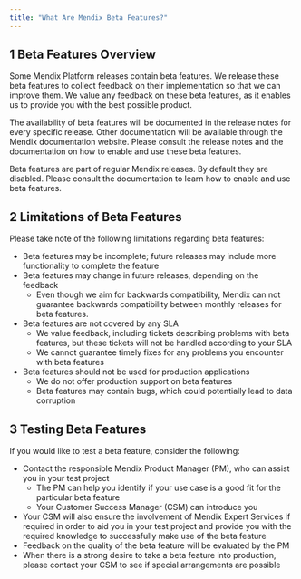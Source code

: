 ```yaml
---
title: "What Are Mendix Beta Features?"
---
```


## 1 Beta Features Overview

Some Mendix Platform releases contain beta features. We release these beta features to collect feedback on their implementation so that we can improve them. We value any feedback on these beta features, as it enables us to provide you with the best possible product.

The availability of beta features will be documented in the release notes for every specific release. Other documentation will be available through the Mendix documentation website. Please consult the release notes and the documentation on how to enable and use these beta features.

Beta features are part of regular Mendix releases. By default they are disabled. Please consult the documentation to learn how to enable and use beta features.

## 2 Limitations of Beta Features

Please take note of the following limitations regarding beta features:

* Beta features may be incomplete; future releases may include more functionality to complete the feature
* Beta features may change in future releases, depending on the feedback
    * Even though we aim for backwards compatibility, Mendix can not guarantee backwards compatibility between monthly releases for beta features.
* Beta features are not covered by any SLA
    * We value feedback, including tickets describing problems with beta features, but these tickets will not be handled according to your SLA
    * We cannot guarantee timely fixes for any problems you encounter with beta features
* Beta features should not be used for production applications
    * We do not offer production support on beta features
    * Beta features may contain bugs, which could potentially lead to data corruption

## 3 Testing Beta Features

If you would like to test a beta feature, consider the following:

* Contact the responsible Mendix Product Manager (PM), who can assist you in your test project
    * The PM can help you identify if your use case is a good fit for the particular beta feature
    * Your Customer Success Manager (CSM) can introduce you
* Your CSM will also ensure the involvement of Mendix Expert Services if required in order to aid you in your test project and provide you with the required knowledge to successfully make use of the beta feature
* Feedback on the quality of the beta feature will be evaluated by the PM
* When there is a strong desire to take a beta feature into production, please contact your CSM to see if special arrangements are possible
